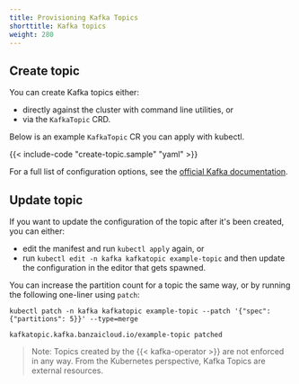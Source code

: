 ```yaml
---
title: Provisioning Kafka Topics
shorttitle: Kafka topics
weight: 280
---
```


## Create topic

You can create Kafka topics either:

- directly against the cluster with command line utilities, or
- via the `KafkaTopic` CRD.

Below is an example `KafkaTopic` CR you can apply with kubectl.

{{< include-code "create-topic.sample" "yaml" >}}

For a full list of configuration options, see the [official Kafka documentation](https://kafka.apache.org/documentation/#topicconfigs).

## Update topic

If you want to update the configuration of the topic after it's been created, you can either:

- edit the manifest and run `kubectl apply` again, or 
- run `kubectl edit -n kafka kafkatopic example-topic` and then update the configuration in the editor that gets spawned.

You can increase the partition count for a topic the same way, or by running the following one-liner using `patch`:

```shell
kubectl patch -n kafka kafkatopic example-topic --patch '{"spec": {"partitions": 5}}' --type=merge

kafkatopic.kafka.banzaicloud.io/example-topic patched
```

> Note: Topics created by the {{< kafka-operator >}} are not enforced in any way. From the Kubernetes perspective, Kafka Topics are external resources.
